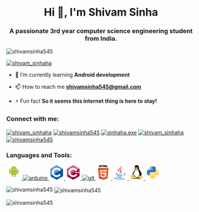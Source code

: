<h1 align="center">Hi 👋, I'm Shivam Sinha</h1>
<h3 align="center">A passionate 3rd year computer science engineering student from India.</h3>

<p align="left"> <img src="https://c.tenor.com/NOYF3f82b_gAAAAC/programmer.gif" alt="shivamsinha545" /> </p>

<p align="left"> <a href="https://twitter.com/shivam_sinhaha" target="blank"><img src="https://img.shields.io/twitter/follow/shivam_sinhaha?logo=twitter&style=for-the-badge" alt="shivam_sinhaha" /></a> </p>

- 🌱 I’m currently learning **Android development**

- 📫 How to reach me **shivamsinha545@gmail.com**

- ⚡ Fun fact **So it seems this internet thing is here to stay!**

<h3 align="left">Connect with me:</h3>
<p align="left">
<a href="https://twitter.com/shivam_sinhaha" target="blank"><img align="center" src="https://raw.githubusercontent.com/rahuldkjain/github-profile-readme-generator/master/src/images/icons/Social/twitter.svg" alt="shivam_sinhaha" height="30" width="40" /></a>
<a href="https://linkedin.com/in/shivamsinha545" target="blank"><img align="center" src="https://raw.githubusercontent.com/rahuldkjain/github-profile-readme-generator/master/src/images/icons/Social/linked-in-alt.svg" alt="shivamsinha545" height="30" width="40" /></a>
<a href="https://instagram.com/sinhaha.exe" target="blank"><img align="center" src="https://raw.githubusercontent.com/rahuldkjain/github-profile-readme-generator/master/src/images/icons/Social/instagram.svg" alt="sinhaha.exe" height="30" width="40" /></a>
<a href="https://www.codechef.com/users/shivam_sinhaha" target="blank"><img align="center" src="https://cdn.jsdelivr.net/npm/simple-icons@3.1.0/icons/codechef.svg" alt="shivam_sinhaha" height="30" width="40" /></a>
<a href="https://www.leetcode.com/shivamsinha545" target="blank"><img align="center" src="https://raw.githubusercontent.com/rahuldkjain/github-profile-readme-generator/master/src/images/icons/Social/leet-code.svg" alt="shivamsinha545" height="30" width="40" /></a>
</p>

<h3 align="left">Languages and Tools:</h3>
<p align="left"> <a href="https://developer.android.com" target="_blank" rel="noreferrer"> <img src="https://raw.githubusercontent.com/devicons/devicon/master/icons/android/android-original-wordmark.svg" alt="android" width="40" height="40"/> </a> <a href="https://www.arduino.cc/" target="_blank" rel="noreferrer"> <img src="https://cdn.worldvectorlogo.com/logos/arduino-1.svg" alt="arduino" width="40" height="40"/> </a> <a href="https://www.cprogramming.com/" target="_blank" rel="noreferrer"> <img src="https://raw.githubusercontent.com/devicons/devicon/master/icons/c/c-original.svg" alt="c" width="40" height="40"/> </a> <a href="https://www.w3schools.com/cpp/" target="_blank" rel="noreferrer"> <img src="https://raw.githubusercontent.com/devicons/devicon/master/icons/cplusplus/cplusplus-original.svg" alt="cplusplus" width="40" height="40"/> </a> <a href="https://git-scm.com/" target="_blank" rel="noreferrer"> <img src="https://www.vectorlogo.zone/logos/git-scm/git-scm-icon.svg" alt="git" width="40" height="40"/> </a> <a href="https://www.w3.org/html/" target="_blank" rel="noreferrer"> <img src="https://raw.githubusercontent.com/devicons/devicon/master/icons/html5/html5-original-wordmark.svg" alt="html5" width="40" height="40"/> </a> <a href="https://www.java.com" target="_blank" rel="noreferrer"> <img src="https://raw.githubusercontent.com/devicons/devicon/master/icons/java/java-original.svg" alt="java" width="40" height="40"/> </a> <a href="https://www.linux.org/" target="_blank" rel="noreferrer"> <img src="https://raw.githubusercontent.com/devicons/devicon/master/icons/linux/linux-original.svg" alt="linux" width="40" height="40"/> </a> <a href="https://www.python.org" target="_blank" rel="noreferrer"> <img src="https://raw.githubusercontent.com/devicons/devicon/master/icons/python/python-original.svg" alt="python" width="40" height="40"/> </a> </p>

<p><img align="left" src="https://github-readme-stats.vercel.app/api/top-langs?username=shivamsinha545&show_icons=true&locale=en&layout=compact" alt="shivamsinha545" /></p>

<p>&nbsp;<img align="center" src="https://github-readme-stats.vercel.app/api?username=shivamsinha545&show_icons=true&locale=en" alt="shivamsinha545" /></p>

<p><img align="center" src="https://github-readme-streak-stats.herokuapp.com/?user=shivamsinha545&" alt="shivamsinha545" /></p>


